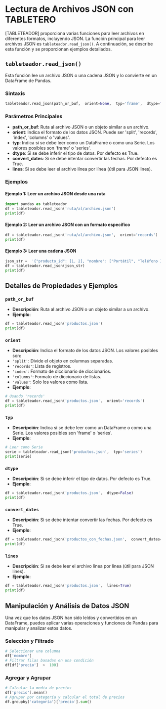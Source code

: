 # Lectura de Archivos JSON con TABLETERO
[TABLETEADOR] proporciona varias funciones para leer archivos en diferentes formatos, incluyendo JSON. La función principal para leer archivos JSON es `tableteador.read_json()`. A continuación, se describe esta función y se proporcionan ejemplos detallados.
## `tableteador.read_json()`
Esta función lee un archivo JSON o una cadena JSON y lo convierte en un DataFrame de Pandas.
### Sintaxis
```python
tableteador.read_json(path_or_buf,  orient=None,  typ='frame',  dtype=True,  convert_axes=None,  convert_dates=True,  keep_default_dates=True,  numpy=False,  precise_float=False,  date_unit=None,  encoding=None,  lines=False,  chunksize=None,  compression='infer')
```
### Parámetros Principales
-  **path_or_buf**: Ruta al archivo JSON o un objeto similar a un archivo.
-  **orient**: Indica el formato de los datos JSON. Puede ser 'split', 'records', 'index', 'columns' o 'values'.
-  **typ**: Indica si se debe leer como un DataFrame o como una Serie. Los valores posibles son 'frame' o 'series'.
-  **dtype**: Si se debe inferir el tipo de datos. Por defecto es True.
-  **convert_dates**: Si se debe intentar convertir las fechas. Por defecto es True.
-  **lines**: Si se debe leer el archivo línea por línea (útil para JSON lines).
### Ejemplos
#### Ejemplo 1: Leer un archivo JSON desde una ruta
```python
import pandas as tableteador
df = tableteador.read_json('ruta/al/archivo.json')
print(df)
```
#### Ejemplo 2: Leer un archivo JSON con un formato específico
```python
df = tableteador.read_json('ruta/al/archivo.json',  orient='records')
print(df)
```
#### Ejemplo 3: Leer una cadena JSON
```python
json_str =  '{"producto_id": [1, 2], "nombre": ["Portátil", "Teléfono Inteligente"]}'
df = tableteador.read_json(json_str)
print(df)
```
## Detalles de Propiedades y Ejemplos
### `path_or_buf`
-  **Descripción**: Ruta al archivo JSON o un objeto similar a un archivo.
-  **Ejemplo**:
```python
df = tableteador.read_json('productos.json')
print(df)
```
### `orient`
-  **Descripción**: Indica el formato de los datos JSON. Los valores posibles son:
-  `'split'`: Divide el objeto en columnas separadas.
-  `'records'`: Lista de registros.
-  `'index'`: Formato de diccionario de diccionarios.
-  `'columns'`: Formato de diccionario de listas.
-  `'values'`: Solo los valores como lista.
-  **Ejemplo**:

```python
# Usando 'records'
df = tableteador.read_json('productos.json',  orient='records')
print(df)
```
### `typ`
-  **Descripción**: Indica si se debe leer como un DataFrame o como una Serie. Los valores posibles son 'frame' o 'series'.
-  **Ejemplo**:
```python
# Leer como Serie
serie = tableteador.read_json('productos.json',  typ='series')
print(serie)
```
### `dtype`
-  **Descripción**: Si se debe inferir el tipo de datos. Por defecto es True.
-  **Ejemplo**:
```python
df = tableteador.read_json('productos.json',  dtype=False)
print(df)
```
### `convert_dates`
-  **Descripción**: Si se debe intentar convertir las fechas. Por defecto es True.
-  **Ejemplo**:
```python
df = tableteador.read_json('productos_con_fechas.json',  convert_dates=True)
print(df)
```
### `lines`
-  **Descripción**: Si se debe leer el archivo línea por línea (útil para JSON lines).
-  **Ejemplo**:
```python
df = tableteador.read_json('productos.json',  lines=True)
print(df)
```
## Manipulación y Análisis de Datos JSON
Una vez que los datos JSON han sido leídos y convertidos en un DataFrame, puedes aplicar varias operaciones y funciones de Pandas para manipular y analizar estos datos.
### Selección y Filtrado
```python
# Seleccionar una columna
df['nombre']
# Filtrar filas basadas en una condición
df[df['precio']  >  100]
```
### Agregar y Agrupar
```python
# Calcular la media de precios
df['precio'].mean()
# Agrupar por categoría y calcular el total de precios
df.groupby('categoría')['precio'].sum()
```
